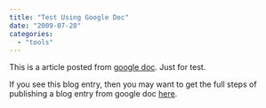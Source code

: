 ```yaml
---
title: "Test Using Google Doc"
date: "2009-07-28"
categories: 
  - "tools"
---
```


This is a article posted from [google doc](http://doc.google.com/ "google doc"). Just for test.

If you see this blog entry, then you may want to get the full steps of publishing a blog entry from google doc [here](http://bavatuesdays.com/publishing-google-docs-to-your-blog/ "here").
